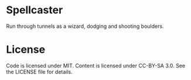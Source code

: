 # Spellcaster

Run through tunnels as a wizard, dodging and shooting boulders.

# License

Code is licensed under MIT. Content is licensed under CC-BY-SA 3.0. See the LICENSE file for details.
